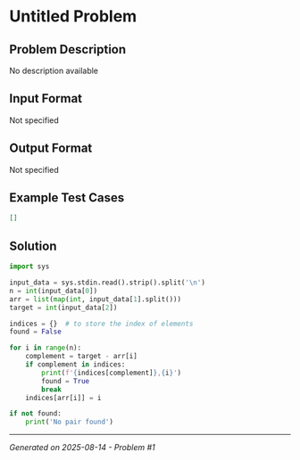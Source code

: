 # Untitled Problem

## Problem Description
No description available

## Input Format
Not specified

## Output Format
Not specified

## Example Test Cases
```json
[]
```

## Solution
```python
import sys

input_data = sys.stdin.read().strip().split('\n')
n = int(input_data[0])
arr = list(map(int, input_data[1].split()))
target = int(input_data[2])

indices = {}  # to store the index of elements
found = False

for i in range(n):
    complement = target - arr[i]
    if complement in indices:
        print(f'{indices[complement]},{i}')
        found = True
        break
    indices[arr[i]] = i

if not found:
    print('No pair found')
```

---
*Generated on 2025-08-14 - Problem #1*